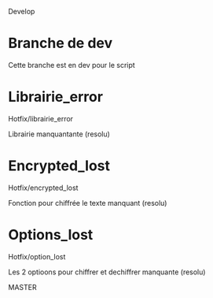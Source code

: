 Develop
# Branche de dev

Cette branche est en dev pour le script

# Librairie_error
Hotfix/librairie_error

Librairie manquantante (resolu)


# Encrypted_lost
Hotfix/encrypted_lost

Fonction pour chiffrée le texte manquant (resolu)


# Options_lost
Hotfix/option_lost

Les 2 optioons pour chiffrer et dechiffrer manquante (resolu)

MASTER
